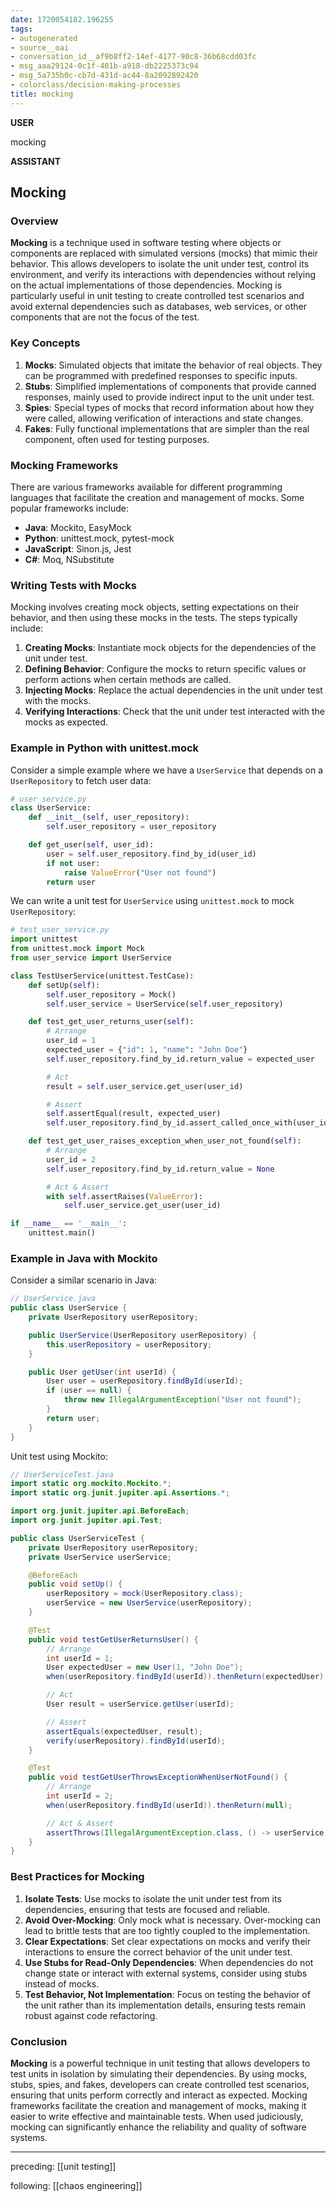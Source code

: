 ```yaml
---
date: 1720054182.196255
tags:
- autogenerated
- source__oai
- conversation_id__af9b8ff2-14ef-4177-90c8-36b68cdd03fc
- msg_aaa29124-0c1f-401b-a918-db2225373c94
- msg_5a735b0c-cb7d-431d-ac44-8a2092892420
- colorclass/decision-making-processes
title: mocking
---
```


**USER**

mocking


**ASSISTANT**

## Mocking

### Overview

**Mocking** is a technique used in software testing where objects or components are replaced with simulated versions (mocks) that mimic their behavior. This allows developers to isolate the unit under test, control its environment, and verify its interactions with dependencies without relying on the actual implementations of those dependencies. Mocking is particularly useful in unit testing to create controlled test scenarios and avoid external dependencies such as databases, web services, or other components that are not the focus of the test.

### Key Concepts

1. **Mocks**: Simulated objects that imitate the behavior of real objects. They can be programmed with predefined responses to specific inputs.
2. **Stubs**: Simplified implementations of components that provide canned responses, mainly used to provide indirect input to the unit under test.
3. **Spies**: Special types of mocks that record information about how they were called, allowing verification of interactions and state changes.
4. **Fakes**: Fully functional implementations that are simpler than the real component, often used for testing purposes.

### Mocking Frameworks

There are various frameworks available for different programming languages that facilitate the creation and management of mocks. Some popular frameworks include:

- **Java**: Mockito, EasyMock
- **Python**: unittest.mock, pytest-mock
- **JavaScript**: Sinon.js, Jest
- **C#**: Moq, NSubstitute

### Writing Tests with Mocks

Mocking involves creating mock objects, setting expectations on their behavior, and then using these mocks in the tests. The steps typically include:

1. **Creating Mocks**: Instantiate mock objects for the dependencies of the unit under test.
2. **Defining Behavior**: Configure the mocks to return specific values or perform actions when certain methods are called.
3. **Injecting Mocks**: Replace the actual dependencies in the unit under test with the mocks.
4. **Verifying Interactions**: Check that the unit under test interacted with the mocks as expected.

### Example in Python with unittest.mock

Consider a simple example where we have a `UserService` that depends on a `UserRepository` to fetch user data:

```python
# user_service.py
class UserService:
    def __init__(self, user_repository):
        self.user_repository = user_repository

    def get_user(self, user_id):
        user = self.user_repository.find_by_id(user_id)
        if not user:
            raise ValueError("User not found")
        return user
```

We can write a unit test for `UserService` using `unittest.mock` to mock `UserRepository`:

```python
# test_user_service.py
import unittest
from unittest.mock import Mock
from user_service import UserService

class TestUserService(unittest.TestCase):
    def setUp(self):
        self.user_repository = Mock()
        self.user_service = UserService(self.user_repository)

    def test_get_user_returns_user(self):
        # Arrange
        user_id = 1
        expected_user = {"id": 1, "name": "John Doe"}
        self.user_repository.find_by_id.return_value = expected_user

        # Act
        result = self.user_service.get_user(user_id)

        # Assert
        self.assertEqual(result, expected_user)
        self.user_repository.find_by_id.assert_called_once_with(user_id)

    def test_get_user_raises_exception_when_user_not_found(self):
        # Arrange
        user_id = 2
        self.user_repository.find_by_id.return_value = None

        # Act & Assert
        with self.assertRaises(ValueError):
            self.user_service.get_user(user_id)

if __name__ == '__main__':
    unittest.main()
```

### Example in Java with Mockito

Consider a similar scenario in Java:

```java
// UserService.java
public class UserService {
    private UserRepository userRepository;

    public UserService(UserRepository userRepository) {
        this.userRepository = userRepository;
    }

    public User getUser(int userId) {
        User user = userRepository.findById(userId);
        if (user == null) {
            throw new IllegalArgumentException("User not found");
        }
        return user;
    }
}
```

Unit test using Mockito:

```java
// UserServiceTest.java
import static org.mockito.Mockito.*;
import static org.junit.jupiter.api.Assertions.*;

import org.junit.jupiter.api.BeforeEach;
import org.junit.jupiter.api.Test;

public class UserServiceTest {
    private UserRepository userRepository;
    private UserService userService;

    @BeforeEach
    public void setUp() {
        userRepository = mock(UserRepository.class);
        userService = new UserService(userRepository);
    }

    @Test
    public void testGetUserReturnsUser() {
        // Arrange
        int userId = 1;
        User expectedUser = new User(1, "John Doe");
        when(userRepository.findById(userId)).thenReturn(expectedUser);

        // Act
        User result = userService.getUser(userId);

        // Assert
        assertEquals(expectedUser, result);
        verify(userRepository).findById(userId);
    }

    @Test
    public void testGetUserThrowsExceptionWhenUserNotFound() {
        // Arrange
        int userId = 2;
        when(userRepository.findById(userId)).thenReturn(null);

        // Act & Assert
        assertThrows(IllegalArgumentException.class, () -> userService.getUser(userId));
    }
}
```

### Best Practices for Mocking

1. **Isolate Tests**: Use mocks to isolate the unit under test from its dependencies, ensuring that tests are focused and reliable.
2. **Avoid Over-Mocking**: Only mock what is necessary. Over-mocking can lead to brittle tests that are too tightly coupled to the implementation.
3. **Clear Expectations**: Set clear expectations on mocks and verify their interactions to ensure the correct behavior of the unit under test.
4. **Use Stubs for Read-Only Dependencies**: When dependencies do not change state or interact with external systems, consider using stubs instead of mocks.
5. **Test Behavior, Not Implementation**: Focus on testing the behavior of the unit rather than its implementation details, ensuring tests remain robust against code refactoring.

### Conclusion

**Mocking** is a powerful technique in unit testing that allows developers to test units in isolation by simulating their dependencies. By using mocks, stubs, spies, and fakes, developers can create controlled test scenarios, ensuring that units perform correctly and interact as expected. Mocking frameworks facilitate the creation and management of mocks, making it easier to write effective and maintainable tests. When used judiciously, mocking can significantly enhance the reliability and quality of software systems.


---

preceding: [[unit testing]]  


following: [[chaos engineering]]